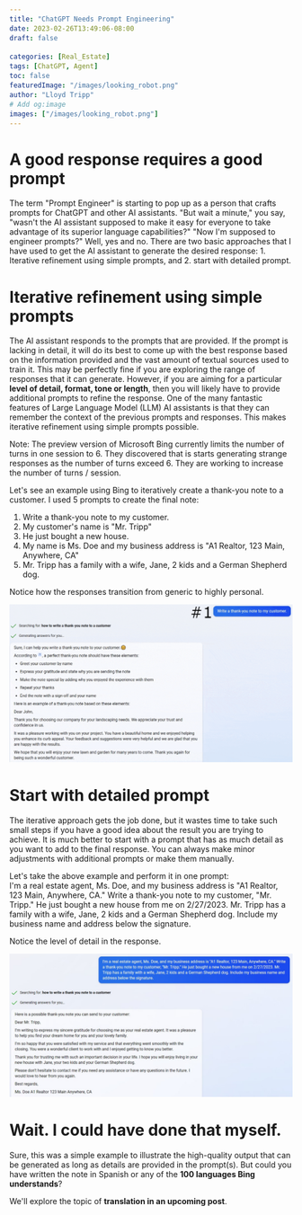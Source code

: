 ```yaml
---
title: "ChatGPT Needs Prompt Engineering"
date: 2023-02-26T13:49:06-08:00
draft: false

categories: [Real_Estate]
tags: [ChatGPT, Agent]
toc: false
featuredImage: "/images/looking_robot.png"
author: "Lloyd Tripp"
# Add og:image 
images: ["/images/looking_robot.png"]
---
```

# A good response requires a good prompt  
The term "Prompt Engineer" is starting to pop up as a person that crafts prompts for ChatGPT and other AI assistants. "But wait a minute," you say, "wasn't the AI assistant supposed to make it easy for everyone to take advantage of its superior language capabilities?" "Now I'm supposed to engineer prompts?" Well, yes and no. There are two basic approaches that I have used to get the AI assistant to generate the desired response: 1. Iterative refinement using simple prompts, and 2. start with detailed prompt.  

# Iterative refinement using simple prompts
The AI assistant responds to the prompts that are provided. If the prompt is lacking in detail, it will do its best to come up with the best response based on the information provided and the vast amount of textual sources used to train it. This may be perfectly fine if you are exploring the range of responses that it can generate. However, if you are aiming for a particular **level of detail, format, tone or length**, then you will likely have to provide additional prompts to refine the response. One of the many fantastic features of Large Language Model (LLM) AI assistants is that they can remember the context of the previous prompts and responses. This makes iterative refinement using simple prompts possible.   

Note: The preview version of Microsoft Bing currently limits the number of turns in one session to 6. They discovered that is starts generating strange responses as the number of turns exceed 6. They are working to increase the number of turns / session.  

Let's see an example using Bing to iteratively create a thank-you note to a customer. I used 5 prompts to create the final note:  
1. Write a thank-you note to my customer.
2. My customer's name is "Mr. Tripp"
3. He just bought a new house.
4. My name is Ms. Doe and my business address is "A1 Realtor, 123 Main, Anywhere, CA"
5. Mr. Tripp has a family with a wife, Jane, 2 kids and a German Shepherd dog.  

Notice how the responses transition from generic to highly personal.


![iterative prompts](/images/iterative.gif)


# Start with detailed prompt
The iterative approach gets the job done, but it wastes time to take such small steps if you have a good idea about the result you are trying to achieve. It is much better to start with a prompt that has as much detail as you want to add to the final response. You can always make minor adjustments with additional prompts or make them manually.  

Let's take the above example and perform it in one prompt:  
I'm a real estate agent, Ms. Doe, and my business address is "A1 Realtor, 123 Main, Anywhere, CA." Write a thank-you note to my customer, "Mr. Tripp." He just bought a new house from me on 2/27/2023. Mr. Tripp has a family with a wife, Jane, 2 kids and a German Shepherd dog. Include my business name and address below the signature.

Notice the level of detail in the response.

![detailed prompt and response](/images/detailed_prompt_and_response.jpeg)

# Wait. I could have done that myself.
Sure, this was a simple example to illustrate the high-quality output that can be generated as long as details are provided in the prompt(s). But could you have written the note in Spanish or any of the **100 languages Bing understands**?  

We'll explore the topic of **translation in an upcoming post**.

